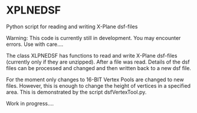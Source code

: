# XPLNEDSF
Python script for reading and writing X-Plane dsf-files

Warning: This code is currently still in development. 
         You may encounter errors. Use with care....
         
The class XLPNEDSF has functions to read and write X-Plane dsf-files (currently only if they are unzipped).
After a file was read. Details of the dsf files can be processed and changed and then written back to a new dsf file.

For the moment only changes to 16-BIT Vertex Pools are changed to new files. 
However, this is enough to change the height of vertices in a specified area.
This is demonstrated by the script dsfVertexTool.py.

Work in progress....
